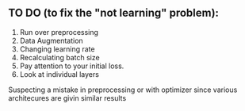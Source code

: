 ## TO DO (to fix the "not learning" problem):

1. Run over preprocessing
2. Data Augmentation
3. Changing learning rate
4. Recalculating batch size
5. Pay attention to your initial loss.
6. Look at individual layers

Suspecting a mistake in preprocessing or with optimizer since various architecures are givin similar results